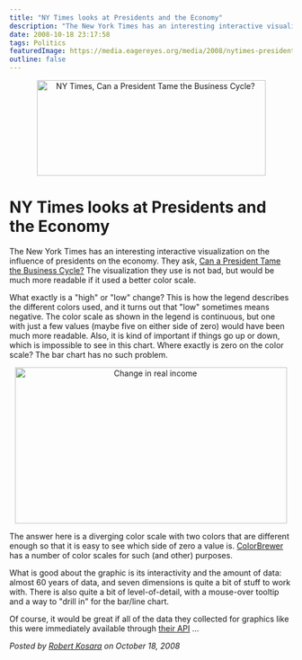 ```yaml
---
title: "NY Times looks at Presidents and the Economy"
description: "The New York Times has an interesting interactive visualization on the influence of presidents on the economy. They ask, Can a President Tame the Business Cycle? The visualization they use is not bad, but would be much more readable if it used a better color scale."
date: 2008-10-18 23:17:58
tags: Politics
featuredImage: https://media.eagereyes.org/media/2008/nytimes-presidentseconomy.png
outline: false
---
```


<p align="center"><img src="https://media.eagereyes.org/media/2008/nytimes-presidentseconomy.png" alt="NY Times, Can a President Tame the Business Cycle?" width="407" height="170" border="0" /></p>

# NY Times looks at Presidents and the Economy

The New York Times has an interesting interactive visualization on the influence of presidents on the economy. They ask, <a href="http://www.nytimes.com/interactive/2008/10/18/business/20081019-metrics-graphic.html">Can a President Tame the Business Cycle?</a> The visualization they use is not bad, but would be much more readable if it used a better color scale.

What exactly is a "high" or "low" change? This is how the legend describes the different colors used, and it turns out that "low" sometimes means negative. The color scale as shown in the legend is continuous, but one with just a few values (maybe five on either side of zero) would have been much more readable. Also, it is kind of important if things go up or down, which is impossible to see in this chart. Where exactly is zero on the color scale? The bar chart has no such problem.

<p style="text-align: center;"><img src="https://media.eagereyes.org/media/2008/nytimes-presidentseconomy-detail.png" alt="Change in real income" width="484" height="278" border="0" /></p>

The answer here is a diverging color scale with two colors that are different enough so that it is easy to see which side of zero a value is. <a href="http://colorbrewer.org/">ColorBrewer</a> has a number of color scales for such (and other) purposes.

What is good about the graphic is its interactivity and the amount of data: almost 60 years of data, and seven dimensions is quite a bit of stuff to work with. There is also quite a bit of level-of-detail, with a mouse-over tooltip and a way to "drill in" for the bar/line chart.

Of course, it would be great if all of the data they collected for graphics like this were immediately available through <a href="http://developer.nytimes.com/">their API</a> ...


_Posted by <a href="/about">Robert Kosara</a> on October 18, 2008_


